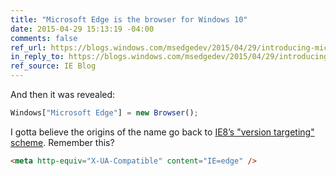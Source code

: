```yaml
---
title: "Microsoft Edge is the browser for Windows 10"
date: 2015-04-29 15:13:19 -04:00
comments: false
ref_url: https://blogs.windows.com/msedgedev/2015/04/29/introducing-microsoft-edge-the-browser-built-for-windows-10/
in_reply_to: https://blogs.windows.com/msedgedev/2015/04/29/introducing-microsoft-edge-the-browser-built-for-windows-10/
ref_source: IE Blog
---
```


And then it was revealed:

```js
Windows["Microsoft Edge"] = new Browser();
```

I gotta believe the origins of the name go back to [IE8’s "version targeting" scheme](https://alistapart.com/article/beyondDOCTYPE#section7). Remember this?

```html
<meta http-equiv="X-UA-Compatible" content="IE=edge" />
```